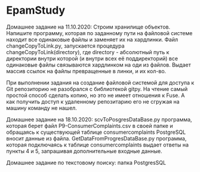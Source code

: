# EpamStudy
Домашнее задание на 11.10.2020: Строим хранилище объектов. Напишите программу, которая по заданному пути на файловой системе находит все одинаковые файлы и заменяет их на хардлинки. Файл changeCopyToLink.py, запускается процедура changeCopyToLink(directory), где directory - абсолютный путь к директории внутри которой (и внутри всех её поддиректорий) все одинаковые файлы связываются хардлинком на оди из файлов. Выдает массив ссылок на файлы превращенные в линки, и их кол-во.


При выполнении задания на создание файловой системой для доступа к Git репозиторию не разобрался с библиотекой gitpy. На чтение самый простой способ сделать копию, но это не имеет отношения к Fuse. А как получить доступ к удаленному репозитарию его не сгружая на машину команду не нашел.


Домашнее задание на 18.10.2020: 
scvToPosgresDataBase.py программа, которая берет файл P9-ConsumerComplaints.csv в своей папке и обращаясь к существующей таблице consumercomplaints PostgreSQL вносит данные из файла.
GetDataFromProgresDataBase.py программа, которая подключаясь к таблице consumercomplaints выдает ответы на пункты 4 и 5, запрашивая дополнительные входные данные.

Домашнее задание по текстовому поиску: папка PostgresSQL
